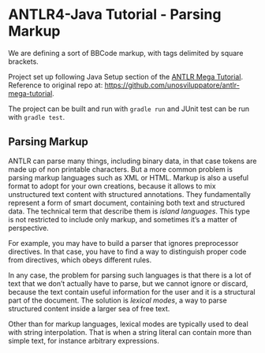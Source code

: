 # ANTLR4-Java Tutorial - Parsing Markup

We are defining a sort of BBCode markup, with tags delimited by square brackets.

Project set up following Java Setup section of the [ANTLR Mega Tutorial](https://tomassetti.me/antlr-mega-tutorial/).
Reference to original repo at: <https://github.com/unosviluppatore/antlr-mega-tutorial>.

The project can be built and run with ```gradle run``` and JUnit test can be run with ```gradle test```.

## Parsing Markup

ANTLR can parse many things, including binary data, in that case tokens are made up of non printable characters.
But a more common problem is parsing markup languages such as XML or HTML.
Markup is also a useful format to adopt for your own creations, because it allows to mix unstructured text content with structured annotations.
They fundamentally represent a form of smart document, containing both text and structured data.
The technical term that describe them is _island languages_.
This type is not restricted to include only markup, and sometimes it’s a matter of perspective.

For example, you may have to build a parser that ignores preprocessor directives.
In that case, you have to find a way to distinguish proper code from directives, which obeys different rules.

In any case, the problem for parsing such languages is that there is a lot of text that we don’t actually have to parse, but we cannot ignore or discard, because the text contain useful information for the user and it is a structural part of the document.
The solution is _lexical modes_, a way to parse structured content inside a larger sea of free text.

Other than for markup languages, lexical modes are typically used to deal with string interpolation. That is when a string literal can contain more than simple text, for instance arbitrary expressions.
